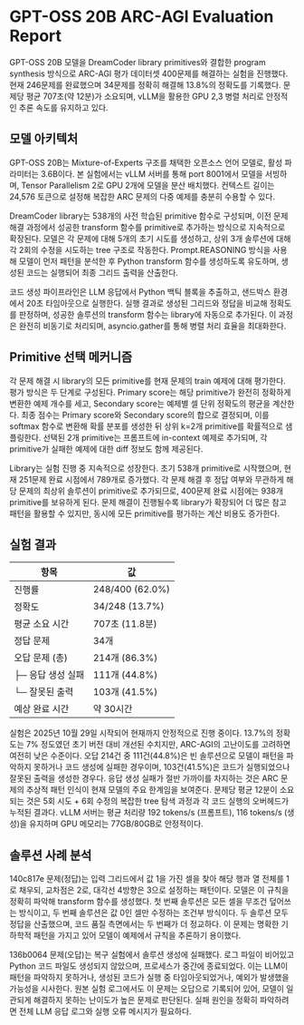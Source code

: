 # GPT-OSS 20B ARC-AGI Evaluation Report

GPT-OSS 20B 모델을 DreamCoder library primitives와 결합한 program synthesis 방식으로 ARC-AGI 평가 데이터셋 400문제를 해결하는 실험을 진행했다. 현재 246문제를 완료했으며 34문제를 정확히 해결해 13.8%의 정확도를 기록했다. 문제당 평균 707초(약 12분)가 소요되며, vLLM을 활용한 GPU 2,3 병렬 처리로 안정적인 추론 속도를 유지하고 있다.

## 모델 아키텍처

GPT-OSS 20B는 Mixture-of-Experts 구조를 채택한 오픈소스 언어 모델로, 활성 파라미터는 3.6B이다. 본 실험에서는 vLLM 서버를 통해 port 8001에서 모델을 서빙하며, Tensor Parallelism 2로 GPU 2개에 모델을 분산 배치했다. 컨텍스트 길이는 24,576 토큰으로 설정해 복잡한 ARC 문제의 다중 예제를 충분히 수용할 수 있다.

DreamCoder library는 538개의 사전 학습된 primitive 함수로 구성되며, 이전 문제 해결 과정에서 성공한 transform 함수를 primitive로 추가하는 방식으로 지속적으로 확장된다. 모델은 각 문제에 대해 5개의 초기 시도를 생성하고, 상위 3개 솔루션에 대해 각 2회의 수정을 시도하는 tree 구조로 작동한다. Prompt.REASONING 방식을 사용해 모델이 먼저 패턴을 분석한 후 Python transform 함수를 생성하도록 유도하며, 생성된 코드는 실행되어 최종 그리드 출력을 산출한다.

코드 생성 파이프라인은 LLM 응답에서 Python 백틱 블록을 추출하고, 샌드박스 환경에서 20초 타임아웃으로 실행한다. 실행 결과로 생성된 그리드와 정답을 비교해 정확도를 판정하며, 성공한 솔루션의 transform 함수는 library에 자동으로 추가된다. 이 과정은 완전히 비동기로 처리되며, asyncio.gather를 통해 병렬 처리 효율을 최대화한다.

## Primitive 선택 메커니즘

각 문제 해결 시 library의 모든 primitive를 현재 문제의 train 예제에 대해 평가한다. 평가 방식은 두 단계로 구성된다. Primary score는 해당 primitive가 완전히 정확하게 변환한 예제 개수를 세고, Secondary score는 예제별 셀 단위 정확도의 평균을 계산한다. 최종 점수는 Primary score와 Secondary score의 합으로 결정되며, 이를 softmax 함수로 변환해 확률 분포를 생성한 뒤 상위 k=2개 primitive를 확률적으로 샘플링한다. 선택된 2개 primitive는 프롬프트에 in-context 예제로 추가되며, 각 primitive가 실패한 예제에 대한 diff 정보도 함께 제공된다.

Library는 실험 진행 중 지속적으로 성장한다. 초기 538개 primitive로 시작했으며, 현재 251문제 완료 시점에서 789개로 증가했다. 각 문제 해결 후 정답 여부와 무관하게 해당 문제의 최상위 솔루션이 primitive로 추가되므로, 400문제 완료 시점에는 938개 primitive를 보유하게 된다. 문제 해결이 진행될수록 library가 확장되어 더 많은 참고 패턴을 활용할 수 있지만, 동시에 모든 primitive를 평가하는 계산 비용도 증가한다.

## 실험 결과

| 항목 | 값 |
|------|------|
| 진행률 | 248/400 (62.0%) |
| 정확도 | 34/248 (13.7%) |
| 평균 소요 시간 | 707초 (11.8분) |
| 정답 문제 | 34개 |
| 오답 문제 (총) | 214개 (86.3%) |
| ├─ 응답 생성 실패 | 111개 (44.8%) |
| └─ 잘못된 출력 | 103개 (41.5%) |
| 예상 완료 시간 | 약 30시간 |

실험은 2025년 10월 29일 시작되어 현재까지 안정적으로 진행 중이다. 13.7%의 정확도는 7% 정도였던 초기 버전 대비 개선된 수치지만, ARC-AGI의 고난이도를 고려하면 여전히 낮은 수준이다. 오답 214건 중 111건(44.8%)은 빈 솔루션으로 모델이 패턴을 파악하지 못하거나 코드 생성에 실패한 경우이며, 103건(41.5%)은 코드가 실행되었으나 잘못된 출력을 생성한 경우다. 응답 생성 실패가 절반 가까이를 차지하는 것은 ARC 문제의 추상적 패턴 인식이 현재 모델의 주요 한계임을 보여준다. 문제당 평균 12분이 소요되는 것은 5회 시도 + 6회 수정의 복잡한 tree 탐색 과정과 각 코드 실행의 오버헤드가 누적된 결과다. vLLM 서버는 평균 처리량 192 tokens/s (프롬프트), 116 tokens/s (생성)을 유지하며 GPU 메모리는 77GB/80GB로 안정적이다.

## 솔루션 사례 분석

140c817e 문제(정답)는 입력 그리드에서 값 1을 가진 셀을 찾아 해당 행과 열 전체를 1로 채우되, 교차점은 2로, 대각선 4방향은 3으로 설정하는 패턴이다. 모델은 이 규칙을 정확히 파악해 transform 함수를 생성했다. 첫 번째 솔루션은 모든 셀을 무조건 덮어쓰는 방식이고, 두 번째 솔루션은 값 0인 셀만 수정하는 조건부 방식이다. 두 솔루션 모두 정답을 산출했으며, 코드 품질 측면에서는 두 번째가 더 정교하다. 이 문제는 명확한 기하학적 패턴을 가지고 있어 모델이 예제에서 규칙을 추론하기 용이했다.

136b0064 문제(오답)는 복구 실험에서 솔루션 생성에 실패했다. 로그 파일이 비어있고 Python 코드 파일도 생성되지 않았으며, 프로세스가 중간에 종료되었다. 이는 LLM이 패턴을 파악하지 못하거나, 생성된 코드가 실행 중 타임아웃되었거나, 예외가 발생했을 가능성을 시사한다. 원본 실험 로그에서도 이 문제는 오답으로 기록되어 있어, 모델이 일관되게 해결하지 못하는 난이도가 높은 문제로 판단된다. 실패 원인을 정확히 파악하려면 전체 LLM 응답 로그와 실행 오류 메시지가 필요하다.
